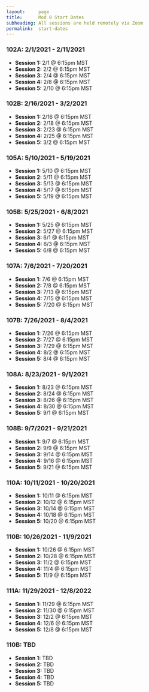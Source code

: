 ```yaml
---
layout:     page
title:      Mod 0 Start Dates
subheading: All sessions are held remotely via Zoom
permalink:  start-dates
---
```


### 102A: 2/1/2021 - 2/11/2021
- **Session 1:** 2/1 @ 6:15pm MST
- **Session 2:** 2/2 @ 6:15pm MST
- **Session 3:** 2/4 @ 6:15pm MST
- **Session 4:** 2/8 @ 6:15pm MST
- **Session 5:** 2/10 @ 6:15pm MST

### 102B: 2/16/2021 - 3/2/2021
- **Session 1:** 2/16 @ 6:15pm MST
- **Session 2:** 2/18 @ 6:15pm MST
- **Session 3:** 2/23 @ 6:15pm MST
- **Session 4:** 2/25 @ 6:15pm MST
- **Session 5:** 3/2 @ 6:15pm MST

### 105A: 5/10/2021 - 5/19/2021
- **Session 1:** 5/10 @ 6:15pm MST
- **Session 2:** 5/11 @ 6:15pm MST
- **Session 3:** 5/13 @ 6:15pm MST
- **Session 4:** 5/17 @ 6:15pm MST
- **Session 5:** 5/19 @ 6:15pm MST

### 105B: 5/25/2021 - 6/8/2021
- **Session 1:** 5/25 @ 6:15pm MST
- **Session 2:** 5/27 @ 6:15pm MST
- **Session 3:** 6/1 @ 6:15pm MST
- **Session 4:** 6/3 @ 6:15pm MST
- **Session 5:** 6/8 @ 6:15pm MST

### 107A: 7/6/2021 - 7/20/2021
- **Session 1:** 7/6 @ 6:15pm MST
- **Session 2:** 7/8 @ 6:15pm MST
- **Session 3:** 7/13 @ 6:15pm MST
- **Session 4:** 7/15 @ 6:15pm MST
- **Session 5:** 7/20 @ 6:15pm MST

### 107B: 7/26/2021 - 8/4/2021
- **Session 1:** 7/26 @ 6:15pm MST
- **Session 2:** 7/27 @ 6:15pm MST
- **Session 3:** 7/29 @ 6:15pm MST
- **Session 4:** 8/2 @ 6:15pm MST
- **Session 5:** 8/4 @ 6:15pm MST

### 108A: 8/23/2021 - 9/1/2021
- **Session 1:** 8/23 @ 6:15pm MST
- **Session 2:** 8/24 @ 6:15pm MST
- **Session 3:** 8/26 @ 6:15pm MST
- **Session 4:** 8/30 @ 6:15pm MST
- **Session 5:** 9/1 @ 6:15pm MST

### 108B: 9/7/2021 - 9/21/2021
- **Session 1:** 9/7 @ 6:15pm MST
- **Session 2:** 9/9 @ 6:15pm MST
- **Session 3:** 9/14 @ 6:15pm MST
- **Session 4:** 9/16 @ 6:15pm MST
- **Session 5:** 9/21 @ 6:15pm MST

### 110A: 10/11/2021 - 10/20/2021
- **Session 1:** 10/11 @ 6:15pm MST
- **Session 2:** 10/12 @ 6:15pm MST
- **Session 3:** 10/14 @ 6:15pm MST
- **Session 4:** 10/18 @ 6:15pm MST
- **Session 5:** 10/20 @ 6:15pm MST

### 110B: 10/26/2021 - 11/9/2021
- **Session 1:** 10/26 @ 6:15pm MST
- **Session 2:** 10/28 @ 6:15pm MST
- **Session 3:** 11/2 @ 6:15pm MST
- **Session 4:** 11/4 @ 6:15pm MST
- **Session 5:** 11/9 @ 6:15pm MST

### 111A: 11/29/2021 - 12/8/2022
- **Session 1:** 11/29 @ 6:15pm MST
- **Session 2:** 11/30 @ 6:15pm MST
- **Session 3:** 12/2 @ 6:15pm MST
- **Session 4:** 12/6 @ 6:15pm MST
- **Session 5:** 12/8 @ 6:15pm MST

### 110B: TBD
- **Session 1:** TBD
- **Session 2:** TBD
- **Session 3:** TBD
- **Session 4:** TBD
- **Session 5:** TBD